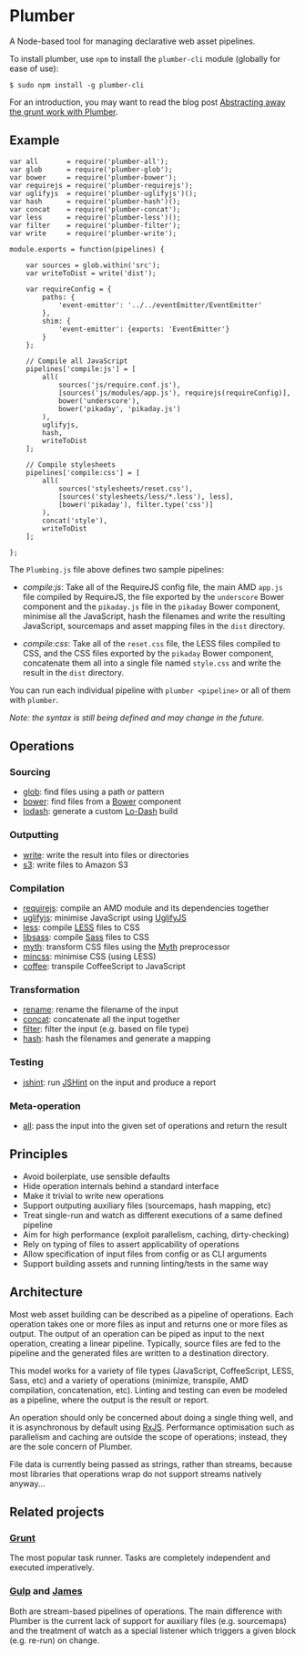 Plumber
=======

A Node-based tool for managing declarative web asset pipelines.

To install plumber, use `npm` to install the `plumber-cli` module
(globally for ease of use):

```
$ sudo npm install -g plumber-cli
```

For an introduction, you may want to read the blog post [Abstracting away the grunt work with Plumber](http://bytes.inso.cc/2014/01/21/abstracting-away-the-grunt-work-with-plumber/).


## Example

```
var all       = require('plumber-all');
var glob      = require('plumber-glob');
var bower     = require('plumber-bower');
var requirejs = require('plumber-requirejs');
var uglifyjs  = require('plumber-uglifyjs')();
var hash      = require('plumber-hash')();
var concat    = require('plumber-concat');
var less      = require('plumber-less')();
var filter    = require('plumber-filter');
var write     = require('plumber-write');

module.exports = function(pipelines) {

    var sources = glob.within('src');
    var writeToDist = write('dist');

    var requireConfig = {
        paths: {
            'event-emitter': '../../eventEmitter/EventEmitter'
        },
        shim: {
            'event-emitter': {exports: 'EventEmitter'}
        }
    };

    // Compile all JavaScript
    pipelines['compile:js'] = [
        all(
            sources('js/require.conf.js'),
            [sources('js/modules/app.js'), requirejs(requireConfig)],
            bower('underscore'),
            bower('pikaday', 'pikaday.js')
        ),
        uglifyjs,
        hash,
        writeToDist
    ];

    // Compile stylesheets
    pipelines['compile:css'] = [
        all(
            sources('stylesheets/reset.css'),
            [sources('stylesheets/less/*.less'), less],
            [bower('pikaday'), filter.type('css')]
        ),
        concat('style'),
        writeToDist
    ];

};
```

The `Plumbing.js` file above defines two sample pipelines:

- *compile:js*: Take all of the RequireJS config file, the main AMD
   `app.js` file compiled by RequireJS, the file exported by the
   `underscore` Bower component and the `pikaday.js` file in the
   `pikaday` Bower component, minimise all the JavaScript, hash the
   filenames and write the resulting JavaScript, sourcemaps and asset
   mapping files in the `dist` directory.

- *compile:css*: Take all of the `reset.css` file, the LESS files
  compiled to CSS, and the CSS files exported by the `pikaday`
  Bower component, concatenate them all into a single file named
  `style.css` and write the result in the `dist` directory.

You can run each individual pipeline with `plumber <pipeline>` or
all of them with `plumber`.

*Note: the syntax is still being defined and may change in the
future.*


## Operations

### Sourcing

- [glob](https://github.com/plumberjs/plumber-glob): find files using a path or pattern
- [bower](https://github.com/plumberjs/plumber-bower): find files from a [Bower](http://bower.io/) component
- [lodash](https://github.com/plumberjs/plumber-lodash): generate a custom [Lo-Dash](http://lodash.com/) build

### Outputting

- [write](https://github.com/plumberjs/plumber-write): write the result into files or directories
- [s3](https://github.com/plumberjs/plumber-s3): write files to Amazon S3

### Compilation

- [requirejs](https://github.com/plumberjs/plumber-requirejs): compile an AMD module and its dependencies together
- [uglifyjs](https://github.com/plumberjs/plumber-uglifyjs): minimise JavaScript using [UglifyJS](http://lisperator.net/uglifyjs/)
- [less](https://github.com/plumberjs/plumber-less): compile [LESS](http://lesscss.org/) files to CSS
- [libsass](https://github.com/plumberjs/plumber-libsass): compile [Sass](http://sass-lang.com/) files to CSS
- [myth](https://github.com/plumberjs/plumber-myth): transform CSS files using the [Myth](http://www.myth.io/) preprocessor
- [mincss](https://github.com/plumberjs/plumber-mincss): minimise CSS (using LESS)
- [coffee](https://github.com/plumberjs/plumber-coffee): transpile CoffeeScript to JavaScript

### Transformation

- [rename](https://github.com/plumberjs/plumber-rename): rename the filename of the input
- [concat](https://github.com/plumberjs/plumber-concat): concatenate all the input together
- [filter](https://github.com/plumberjs/plumber-filter): filter the input (e.g. based on file type)
- [hash](https://github.com/plumberjs/plumber-hash): hash the filenames and generate a mapping

### Testing

- [jshint](https://github.com/plumberjs/plumber-jshint): run [JSHint](http://www.jshint.com/) on the input and produce a report

### Meta-operation

- [all](https://github.com/plumberjs/plumber-all): pass the input into the given set of operations and return the result



## Principles

- Avoid boilerplate, use sensible defaults
- Hide operation internals behind a standard interface
- Make it trivial to write new operations
- Support outputing auxiliary files (sourcemaps, hash mapping, etc)
- Treat single-run and watch as different executions of a same defined pipeline
- Aim for high performance (exploit parallelism, caching, dirty-checking)
- Rely on typing of files to assert applicability of operations
- Allow specification of input files from config or as CLI arguments
- Support building assets and running linting/tests in the same way


## Architecture

Most web asset building can be described as a pipeline of operations.
Each operation takes one or more files as input and returns one or
more files as output.  The output of an operation can be piped as
input to the next operation, creating a linear pipeline.  Typically,
source files are fed to the pipeline and the generated files are
written to a destination directory.

This model works for a variety of file types (JavaScript,
CoffeeScript, LESS, Sass, etc) and a variety of operations (minimize,
transpile, AMD compilation, concatenation, etc).  Linting and testing
can even be modeled as a pipeline, where the output is the result or
report.

An operation should only be concerned about doing a single thing well,
and it is asynchronous by default using [RxJS](https://github.com/Reactive-Extensions/RxJS).  Performance
optimisation such as parallelism and caching are outside the scope of
operations; instead, they are the sole concern of Plumber.

File data is currently being passed as strings, rather than streams,
because most libraries that operations wrap do not support streams
natively anyway...


## Related projects

### [Grunt](http://gruntjs.com/)

The most popular task runner.  Tasks are completely independent and
executed imperatively.

### [Gulp](https://github.com/wearefractal/gulp) and [James](https://github.com/leonidas/james.js)

Both are stream-based pipelines of operations.  The main difference
with Plumber is the current lack of support for auxiliary files
(e.g. sourcemaps) and the treatment of watch as a special listener
which triggers a given block (e.g. re-run) on change.
